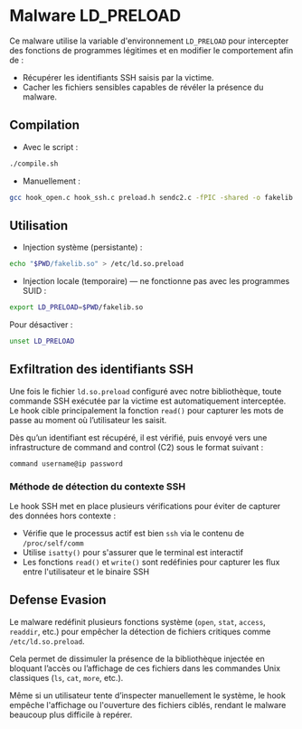 # Malware LD_PRELOAD

Ce malware utilise la variable d'environnement `LD_PRELOAD` pour intercepter des fonctions de programmes légitimes et en modifier le comportement afin de :

- Récupérer les identifiants SSH saisis par la victime.
- Cacher les fichiers sensibles capables de révéler la présence du malware.

## Compilation

- Avec le script :
```bash
./compile.sh
```

- Manuellement :
```bash
gcc hook_open.c hook_ssh.c preload.h sendc2.c -fPIC -shared -o fakelib.so
```

## Utilisation

- Injection système (persistante) :
```bash
echo "$PWD/fakelib.so" > /etc/ld.so.preload
```

- Injection locale (temporaire) — ne fonctionne pas avec les programmes SUID :
```bash
export LD_PRELOAD=$PWD/fakelib.so
```

Pour désactiver :
```bash
unset LD_PRELOAD
```

## Exfiltration des identifiants SSH

Une fois le fichier `ld.so.preload` configuré avec notre bibliothèque, toute commande SSH exécutée par la victime est automatiquement interceptée.  
Le hook cible principalement la fonction `read()` pour capturer les mots de passe au moment où l’utilisateur les saisit.

Dès qu’un identifiant est récupéré, il est vérifié, puis envoyé vers une infrastructure de command and control (C2) sous le format suivant :

```
command username@ip password
```

### Méthode de détection du contexte SSH

Le hook SSH met en place plusieurs vérifications pour éviter de capturer des données hors contexte :

- Vérifie que le processus actif est bien `ssh` via le contenu de `/proc/self/comm`
- Utilise `isatty()` pour s'assurer que le terminal est interactif
- Les fonctions `read()` et `write()` sont redéfinies pour capturer les flux entre l'utilisateur et le binaire SSH

## Defense Evasion

Le malware redéfinit plusieurs fonctions système (`open`, `stat`, `access`, `readdir`, etc.) pour empêcher la détection de fichiers critiques comme `/etc/ld.so.preload`.

Cela permet de dissimuler la présence de la bibliothèque injectée en bloquant l’accès ou l’affichage de ces fichiers dans les commandes Unix classiques (`ls`, `cat`, `more`, etc.).

Même si un utilisateur tente d’inspecter manuellement le système, le hook empêche l'affichage ou l'ouverture des fichiers ciblés, rendant le malware beaucoup plus difficile à repérer.
